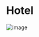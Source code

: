 # Hotel
![image](https://github.com/Siggy28/Hotel/assets/116528510/6ce3d90b-2385-40e1-8a4f-52f1e8ab21ed)

